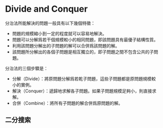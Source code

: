# Divide and Conquer

分治法所能解決的問題一般具有以下幾個特徵：
<ul>
    <li>問題的規模縮小到一定的程度就可以容易地解決。</li>
    <li>問題可以分解爲若干個規模較小的相同問題，即該問題具有最優子結構性質。</li>
    <li>利用該問題分解出的子問題的解可以合併爲該問題的解。</li>
    <li>該問題所分解出的各個子問題是相互獨立的，即子問題之間不包含公共的子問題。</li>
</ul>


分治法的三個步驟是：
<ul>
    <li>分解（Divide）：將原問題分解爲若乾子問題，這些子問題都是原問題規模較小的實例。</li>
    <li>解決（Conquer）：遞歸地求解各子問題。如果子問題規模足夠小，則直接求解。</li>
    <li>合併（Combine）：將所有子問題的解合併爲原問題的解。</li>
</ul>

## 二分搜索

        
  

